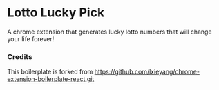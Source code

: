 # Lotto Lucky Pick

A chrome extension that generates lucky lotto numbers that will change your life forever!

### Credits

This boilerplate is forked from https://github.com/lxieyang/chrome-extension-boilerplate-react.git
